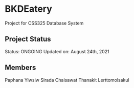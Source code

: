 # BKDEatery
Project for CSS325 Database System

## Project Status
Status: ONGOING
Updated on: August 24th, 2021

## Members
Paphana Yiwsiw 
Sirada Chaisawat
Thanakit Lerttomolsakul
